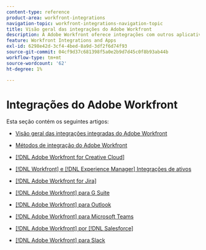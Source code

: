 ```yaml
---
content-type: reference
product-area: workfront-integrations
navigation-topic: workfront-integrations-navigation-topic
title: Visão geral das integrações do Adobe Workfront
description: A Adobe Workfront oferece integrações com outros aplicativos comuns, como o [!DNL Adobe Creative Cloud], [!DNL Salesforce], Jira e Slack. Este artigo vincula à documentação de todas as integrações oferecidas no momento.
feature: Workfront Integrations and Apps
exl-id: 6298e42d-3cf4-4bed-8a9d-3df2f6d74f93
source-git-commit: 04cf9d37c681398f5a0e2b9d7d45c0f8b93ab44b
workflow-type: tm+mt
source-wordcount: '62'
ht-degree: 1%

---
```


# Integrações do Adobe Workfront

Esta seção contém os seguintes artigos:

* [Visão geral das integrações integradas do Adobe Workfront](../workfront-integrations-and-apps/built-in-integrations-non-admin.md)
* [Métodos de integração do Adobe Workfront](../workfront-integrations-and-apps/built-in-vs-api-vs-fusion.md)
* [[!DNL Adobe Workfront for Creative Cloud]](../workfront-integrations-and-apps/adobe-workfront-for-creative-cloud/wf-adobe-cc.md)
* [[!DNL Workfront] e [!DNL Experience Manager] Integrações de ativos](../documents/workfront-and-experience-manager-integrations/wf-experience-manager-integrations.md)

* [[!DNL Adobe Workfront for Jira]](../workfront-integrations-and-apps/use-workfront-with-jira/workfront-for-jira.md)
* [[!DNL Adobe Workfront] para G Suite](../workfront-integrations-and-apps/workfront-for-g-suite/workfront-for-gsuite.md)
* [[!DNL Adobe Workfront] para Outlook](../workfront-integrations-and-apps/using-workfront-with-outlook/workfront-for-outlook.md)
* [[!DNL Adobe Workfront] para Microsoft Teams](../workfront-integrations-and-apps/using-workfront-with-microsoft-teams/use-workfront-with-ms-teams.md)
* [[!DNL Adobe Workfront] por [!DNL Salesforce]](../workfront-integrations-and-apps/using-workfront-with-salesforce/workfront-for-salesforce.md)
* [[!DNL Adobe Workfront] para Slack](../workfront-integrations-and-apps/using-workfront-with-slack/use-workfront-for-slack.md)
